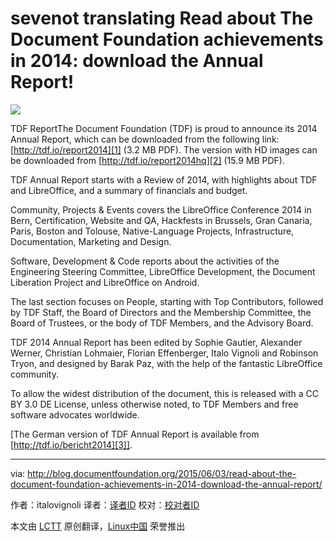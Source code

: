 ﻿sevenot translating
Read about The Document Foundation achievements in 2014: download the Annual Report! 
================================================================================
![](https://documentfoundation.files.wordpress.com/2015/06/tdf-report.jpg)

TDF ReportThe Document Foundation (TDF) is proud to announce its 2014 Annual Report, which can be downloaded from the following link: [http://tdf.io/report2014][1] (3.2 MB PDF). The version with HD images can be downloaded from [http://tdf.io/report2014hq][2] (15.9 MB PDF).

TDF Annual Report starts with a Review of 2014, with highlights about TDF and LibreOffice, and a summary of financials and budget.

Community, Projects & Events covers the LibreOffice Conference 2014 in Bern, Certification, Website and QA, Hackfests in Brussels, Gran Canaria, Paris, Boston and Tolouse, Native-Language Projects, Infrastructure, Documentation, Marketing and Design.

Software, Development & Code reports about the activities of the Engineering Steering Committee, LibreOffice Development, the Document Liberation Project and LibreOffice on Android.

The last section focuses on People, starting with Top Contributors, followed by TDF Staff, the Board of Directors and the Membership Committee, the Board of Trustees, or the body of TDF Members, and the Advisory Board.

TDF 2014 Annual Report has been edited by Sophie Gautier, Alexander Werner, Christian Lohmaier, Florian Effenberger, Italo Vignoli and Robinson Tryon, and designed by Barak Paz, with the help of the fantastic LibreOffice community.

To allow the widest distribution of the document, this is released with a CC BY 3.0 DE License, unless otherwise noted, to TDF Members and free software advocates worldwide.

[The German version of TDF Annual Report is available from [http://tdf.io/bericht2014][3]].

--------------------------------------------------------------------------------

via: http://blog.documentfoundation.org/2015/06/03/read-about-the-document-foundation-achievements-in-2014-download-the-annual-report/

作者：italovignoli
译者：[译者ID](https://github.com/译者ID)
校对：[校对者ID](https://github.com/校对者ID)

本文由 [LCTT](https://github.com/LCTT/TranslateProject) 原创翻译，[Linux中国](https://linux.cn/) 荣誉推出

[1]:https://wiki.documentfoundation.org/File:TDF2014AnnualReport.pdf
[2]:https://wiki.documentfoundation.org/File:TDF2014AnnualReportHQ.pdf
[3]:https://wiki.documentfoundation.org/File:TDF2014AnnualReportDE.pdf